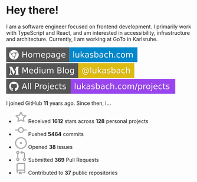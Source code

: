 # Hey there!

I am a software engineer focused on frontend development. I primarily work with TypeScript and React, and am interested in accessibility, infrastructure and architecture. Currently, I am working at GoTo in Karlsruhe.

[![Homepage](./icons/homepage.svg)](https://lukasbach.com)
[![Medium Blog](./icons/medium.svg)](https://medium.com/@lukasbach)
[![My Projects](./icons/projects.svg)](https://lukasbach.com/projects)

I joined GitHub **11** years ago. Since then, I...

- ![](./icons/star.svg) Received **1612** stars across **128** personal projects
- ![](./icons/commit.svg) Pushed **5464** commits
- ![](./icons/issues.svg) Opened **38** issues
- ![](./icons/pr.svg) Submitted **369** Pull Requests
- ![](./icons/repo.svg) Contributed to **37** public repositories
